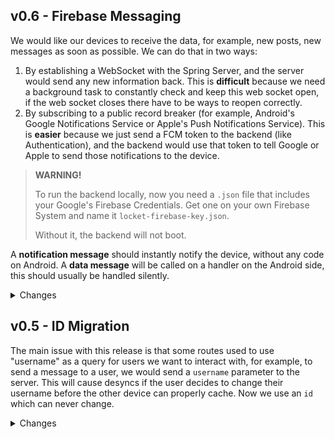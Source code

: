## v0.6 - Firebase Messaging

We would like our devices to receive the data, for example, new posts, new messages as soon as possible. We can do that in two ways:

1. By establishing a WebSocket with the Spring Server, and the server would send any new information back. This is **difficult** because we need a background task to constantly check and keep this web socket open, if the web socket closes there have to be ways to reopen correctly.
2. By subscribing to a public record breaker (for example, Android's Google Notifications Service or Apple's Push Notifications Service). This is **easier** because we just send a FCM token to the backend (like Authentication), and the backend would use that token to tell Google or Apple to send those notifications to the device.

> **WARNING!**
>
> To run the backend locally, now you need a `.json` file that includes your Google's Firebase Credentials. Get one on your own Firebase System and name it `locket-firebase-key.json`.
>
> Without it, the backend will not boot.

A **notification message** should instantly notify the device, without any code on Android. A **data message** will be called on a handler on the Android side, this should usually be handled silently.

<details>
<summary>Changes</summary>

Changes that add data or notification messages, checkout Backend Documentation.

### Added route `POST /subscribe`

- This route accepts your newly registered FCM token generated from the device. One device has only one FCM token, separate from Authentication token.
- Accepts `{ token: string }`.
- Returns `200` with `{ token: string }` with the token you sent.

### Added route `DELETE /subscribe`

- This route deletes your registered device token from the database, for example, logging out, changing account.
- Accepts `{ token: string }`.
- Returns:
  - 404 if the token can not be found.
  - 403 if the token is not yours.
  - 200 if the token is deleted.

### Modified route `DELETE /friends`

- This route now sends a data message.

</details>

## v0.5 - ID Migration

The main issue with this release is that some routes used to use "username" as a query for users we want to interact with, for example, to send a message to a user, we would send a `username` parameter to the server. This will cause desyncs if the user decides to change their username before the other device can properly cache. Now we use an `id` which can never change.

<details>
<summary>Changes</summary>

Note: **All paginated route has the following format**: `total`, `totalPages`, `page`, `perPage`, `results`.

- Fix `GET /profiles` returning 403 even when authenticated.
- Route `GET /posts` is now a paginated route. Changed params `from` to `since` and `to` to `until`.
- Route `POST /register` doesn't need a `birthdate` field anymore.
- Route `GET /requests` is now a paginated route.
- Route `POST /requests` now accepts `id` instead of `username`.
- Route `DELETE /requests` now accepts `id` instead of `username`.
- Route `DELETE /friends` now accepts `id` instead of `username`.
- Route `POST /posts`'s viewers part now require IDs instead of usernames. Now also returns a proper post response.

</details>
